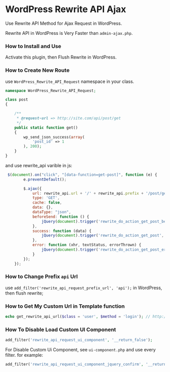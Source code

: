 # WordPress Rewrite API Ajax
Use Rewrite API Method for Ajax Request in WordPress.

Rewrite API in WordPress is Very Faster than `admin-ajax.php`.

### How to Install and Use
Activate this plugin, then Flush Rewrite in WordPress.

### How to Create New Route

use `WordPress_Rewrite_API_Request` namespace in your class.


```php
namespace WordPress_Rewrite_API_Request;

class post
{

    /**
     * @request-url => http://site.com/api/post/get
     */
    public static function get()
    {
        wp_send_json_success(array(
            'post_id' => 1
        ), 200);
    }
}
```

and use rewrite_api varible in js:

```js
 $(document).on("click", "[data-function=get-post]", function (e) {
        e.preventDefault();

        $.ajax({
            url: rewrite_api.url + '/' + rewrite_api.prefix + '/post/get',
            type: 'GET',
            cache: false,
            data: {},
            dataType: "json",
            beforeSend: function () {
                jQuery(document).trigger('rewrite_do_action_get_post_before', {});
            },
            success: function (data) {
                jQuery(document).trigger('rewrite_do_action_get_post', {return: data});
            },
            error: function (xhr, textStatus, errorThrown) {
                jQuery(document).trigger('rewrite_do_action_get_post_error', {message: xhr.responseJSON.message});
            }
        });
    });
```


### How to Change Prefix `api` Url

use `add_filter('rewrite_api_request_prefix_url', 'api');` in WordPress, then flush rewrite;


### How to Get My Custom Url in Template function

```php
echo get_rewrite_api_url($class = 'user', $method = 'login'); // http://site.com/rewrite-api/user/login
```

### How To Disable Load Custom UI Component

```php
add_filter('rewrite_api_request_ui_component', '__return_false');
```

For Disable Custom Ui Component, see `ui-component.php` and use every filter. for example:

```php
add_filter('rewrite_api_request_ui_component_jquery_confirm', '__return_false');
```


